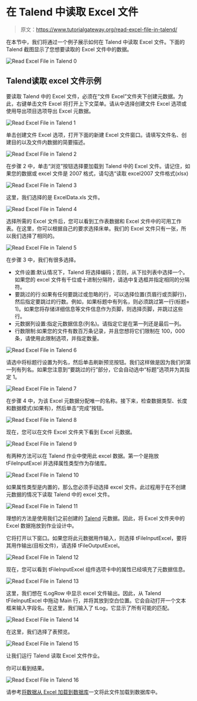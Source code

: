 # 在 Talend 中读取 Excel 文件

> 原文：<https://www.tutorialgateway.org/read-excel-file-in-talend/>

在本节中，我们将通过一个例子展示如何在 Talend 中读取 Excel 文件。下面的 Talend 截图显示了您想要读取的 Excel 文件中的数据。

![Read Excel File in Talend 0](img/53af6883bcb4e60341b65f906e9c7ba5.png)

## Talend读取 excel 文件示例

要读取 Talend 中的 Excel 文件，必须在“文件 Excel”文件夹下创建元数据。为此，右键单击文件 Excel 将打开上下文菜单。请从中选择创建文件 Excel 选项或使用导出项目选项导出 Excel 元数据。

![Read Excel File in Talend 1](img/18feccd99416c27bddfbb86349899971.png)

单击创建文件 Excel 选项，打开下面的新建 Excel 文件窗口。请填写文件名、创建目的以及文件内数据的简要描述。

![Read Excel File in Talend 2](img/6f450cc0a4d63f05a6591211d5c2ee8f.png)

在步骤 2 中，单击“浏览”按钮选择要加载到 Talend 中的 Excel 文件。请记住，如果您的数据或 excel 文件是 2007 格式，请勾选“读取 excel2007 文件格式(xlsx)

![Read Excel File in Talend 3](img/4bf35658628e4b2a3675f83b75a34571.png)

这里，我们选择的是 ExcelData.xls 文件。

![Read Excel File in Talend 4](img/31475f4e28ec1e20b85125dccdde54f7.png)

选择所需的 Excel 文件后，您可以看到工作表数据和 Excel 文件中的可用工作表。在这里，你可以根据自己的要求选择床单。我们的 Excel 文件只有一张，所以我们选择了相同的。

![Read Excel File in Talend 5](img/c8981083eb45c0353798d4335633e349.png)

在步骤 3 中，我们有很多选择。

*   文件设置:默认情况下，Talend 将选择编码；否则，从下拉列表中选择一个。如果您的 excel 文件有千位或十进制分隔符，请选中复选框并指定相同的分隔符。
*   要跳过的行:如果有任何要跳过或忽略的行，可以选择位置(页眉行或页脚行)，然后指定要跳过的行数。例如，如果标题中有列名，则必须跳过第一行(标题= 1)。如果您将存储详细信息等文件信息作为页脚，则选择页脚，并跳过这些行。
*   元数据列设置:指定元数据信息(列名)。请指定它是在第一列还是最后一列。
*   行数限制:如果您的文件有数百万条记录，并且您想将它们限制在 100，000 条，请使用此限制选项，并指定数量。

![Read Excel File in Talend 6](img/fb625f8b9ddd0857439ed71c0059d768.png)

请选中将标题行设置为列名，然后单击刷新预览按钮。我们这样做是因为我们的第一列有列名。如果您注意到“要跳过的行”部分，它会自动选中“标题”选项并为其指定 1。

![Read Excel File in Talend 7](img/ac417dc952fd820dc3f72666b918e8e8.png)

在步骤 4 中，为该 Excel 元数据分配唯一的名称。接下来，检查数据类型、长度和数据模式(如果有)，然后单击“完成”按钮。

![Read Excel File in Talend 8](img/a0932ac32eb31ebe81cdfb0b0d67c5f1.png)

现在，您可以在文件 Excel 文件夹下看到 Excel 元数据。

![Read Excel File in Talend 9](img/5dbbebefefcc447bd5cca11f080d2eed.png)

有两种方法可以在 Talend 作业中使用此 excel 数据。第一个是拖放 tFileInputExcel 并选择属性类型作为存储库。

![Read Excel File in Talend 10](img/917dd689c8fe35fdb59890790739fc40.png)

如果属性类型是内置的，那么您必须手动选择 excel 文件。此过程用于在不创建元数据的情况下读取 Talend 中的 excel 文件。

![Read Excel File in Talend 11](img/23b790de040af52b4f07a6eaa176e1c0.png)

理想的方法是使用我们之前创建的 [Talend](https://www.tutorialgateway.org/talend-tutorial/) 元数据。因此，将 Excel 文件夹中的 Excel 数据拖放到作业设计中。

它将打开以下窗口。如果您将此元数据用作输入，则选择 tFileInputExcel，要将其用作输出(目标文件)，请选择 tFileOutputExcel。

![Read Excel File in Talend 12](img/3f9574edd4690a67ec92c2ceb10133eb.png)

现在，您可以看到 tFileInputExcel 组件选项卡中的属性已经填充了元数据信息。

![Read Excel File in Talend 13](img/4834aa8d75e7598cd60050eb33745b4b.png)

这里，我们想在 tLogRow 中显示 excel 文件输出。因此，从 Talend tFileInputExcel 中拖动 Main 行，并将其放到空白位置。它会自动打开一个文本框来输入字段名。在这里，我们输入了 tLog，它显示了所有可能的匹配。

![Read Excel File in Talend 14](img/8b876fcb4275fcce8c8cc85cbfccba78.png)

在这里，我们选择了表预览。

![Read Excel File in Talend 15](img/c38c78b4ca0be6bf31d2e771416a1f0d.png)

让我们运行 Talend 读取 Excel 文件作业。

你可以看到结果。

![Read Excel File in Talend 16](img/140dd8972003015619dc3732e4f2e463.png)

请参考[将数据从 Excel 加载到数据库](https://www.tutorialgateway.org/load-excel-data-into-database-in-talend/)一文将此文件加载到数据库中。